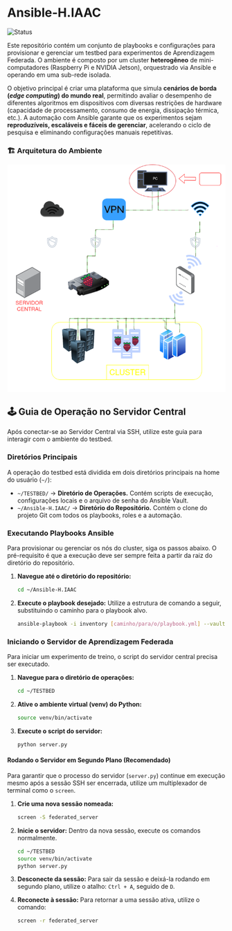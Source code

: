 # Ansible-H.IAAC
![Status](https://img.shields.io/badge/status-em%20desenvolvimento-yellow)


Este repositório contém um conjunto de playbooks e configurações para provisionar e gerenciar um testbed para experimentos de Aprendizagem Federada. O ambiente é composto por um cluster **heterogêneo** de mini-computadores (Raspberry Pi e NVIDIA Jetson), orquestrado via Ansible e operando em uma sub-rede isolada.


O objetivo principal é criar uma plataforma que simula **cenários de borda (_edge computing_) do mundo real**, permitindo avaliar o desempenho de diferentes algoritmos em dispositivos com diversas restrições de hardware (capacidade de processamento, consumo de energia, dissipação térmica, etc.). A automação com Ansible garante que os experimentos sejam **reproduzíveis, escaláveis e fáceis de gerenciar**, acelerando o ciclo de pesquisa e eliminando configurações manuais repetitivas.





### 🏗️ Arquitetura do Ambiente

<p align="center">
  <img src="Documentos/Assets/Diagrama_IC.drawio.png" alt="Diagrama da arquitetura do testbed de Aprendizagem Federada">
</p>





## 🕹️ Guia de Operação no Servidor Central

Após conectar-se ao Servidor Central via SSH, utilize este guia para interagir com o ambiente do testbed.

### Diretórios Principais

A operação do testbed está dividida em dois diretórios principais na home do usuário (`~/`):

* `~/TESTBED/` -> **Diretório de Operações.** Contém scripts de execução, configurações locais e o arquivo de senha do Ansible Vault.
* `~/Ansible-H.IAAC/` -> **Diretório do Repositório.** Contém o clone do projeto Git com todos os playbooks, roles e a automação.

### Executando Playbooks Ansible

Para provisionar ou gerenciar os nós do cluster, siga os passos abaixo. O pré-requisito é que a execução deve ser sempre feita a partir da raiz do diretório do repositório.

1.  **Navegue até o diretório do repositório:**
    ```bash
    cd ~/Ansible-H.IAAC
    ```

2.  **Execute o playbook desejado:** Utilize a estrutura de comando a seguir, substituindo o caminho para o playbook alvo.
    ```bash
    ansible-playbook -i inventory [caminho/para/o/playbook.yml] --vault-password-file ~/TESTBED/.ansible_vault_pass
    ```

### Iniciando o Servidor de Aprendizagem Federada

Para iniciar um experimento de treino, o script do servidor central precisa ser executado.

1.  **Navegue para o diretório de operações:**
    ```bash
    cd ~/TESTBED
    ```
2.  **Ative o ambiente virtual (venv) do Python:**
    ```bash
    source venv/bin/activate
    ```
3.  **Execute o script do servidor:**
    ```bash
    python server.py
    ```

#### Rodando o Servidor em Segundo Plano (Recomendado)

Para garantir que o processo do servidor (`server.py`) continue em execução mesmo após a sessão SSH ser encerrada, utilize um multiplexador de terminal como o `screen`.

1.  **Crie uma nova sessão nomeada:**
    ```bash
    screen -S federated_server
    ```
2.  **Inicie o servidor:** Dentro da nova sessão, execute os comandos normalmente.
    ```bash
    cd ~/TESTBED
    source venv/bin/activate
    python server.py
    ```
3.  **Desconecte da sessão:** Para sair da sessão e deixá-la rodando em segundo plano, utilize o atalho: `Ctrl + A`, seguido de `D`.

4.  **Reconecte à sessão:** Para retornar a uma sessão ativa, utilize o comando:
    ```bash
    screen -r federated_server
    ```